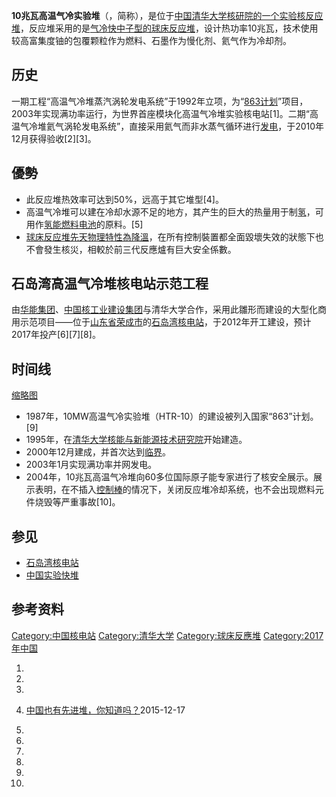 **10兆瓦高温气冷实验堆**（，简称），是位于[中国](https://zh.wikipedia.org/wiki/中国 "wikilink")[清华大学](https://zh.wikipedia.org/wiki/清华大学 "wikilink")[核研院的一个实验](../Page/清华大学核能与新能源技术研究院.md "wikilink")[核反应堆](../Page/核反应堆.md "wikilink")，反应堆采用的是[气冷快中子型的](https://zh.wikipedia.org/wiki/气冷快中子反应堆 "wikilink")[球床反应堆](https://zh.wikipedia.org/wiki/球床反应堆 "wikilink")，设计热功率10兆瓦，技术使用较高富集度铀的包覆颗粒作为燃料、石墨作为慢化剂、氦气作为冷却剂。

## 历史

一期工程“高温气冷堆蒸汽涡轮发电系统”于1992年立项，为“[863计划](../Page/863计划.md "wikilink")”项目，2003年实现满功率运行，为世界首座模块化高温气冷堆实验核电站\[1\]。二期“高温气冷堆氦气涡轮发电系统”，直接采用氦气而非水蒸气循环进行[发电](https://zh.wikipedia.org/wiki/核电站 "wikilink")，于2010年12月获得验收\[2\]\[3\]。

## 優勢

  - 此反应堆热效率可达到50%，远高于其它堆型\[4\]。
  - 高温气冷堆可以建在冷却水源不足的地方，其产生的巨大的热量用于制[氢](https://zh.wikipedia.org/wiki/氢气 "wikilink")，可用作[氢能](https://zh.wikipedia.org/wiki/氢能 "wikilink")[燃料电池](../Page/燃料电池.md "wikilink")的原料。\[5\]
  - [球床反应堆先天物理特性為降溫](https://zh.wikipedia.org/wiki/球床反应堆 "wikilink")，在所有控制裝置都全面毀壞失效的狀態下也不會發生核災，相較於前三代反應爐有巨大安全係數。

## 石岛湾高温气冷堆核电站示范工程

由[华能集团](https://zh.wikipedia.org/wiki/华能集团 "wikilink")、[中国核工业建设集团](../Page/中国核工业建设集团.md "wikilink")与清华大学合作，采用此雛形而建设的大型化商用示范项目——位于[山东省](https://zh.wikipedia.org/wiki/山东省 "wikilink")[荣成市](../Page/荣成市.md "wikilink")的[石岛湾核电站](../Page/石岛湾核电站.md "wikilink")，于2012年开工建设，预计2017年投产\[6\]\[7\]\[8\]。

## 时间线

[缩略图](https://zh.wikipedia.org/wiki/File:INET_HTR_04780021_\(8389262618\).jpg "fig:缩略图")

  - 1987年，10MW高温气冷实验堆（HTR-10）的建设被列入国家“863”计划。\[9\]
  - 1995年，在[清华大学核能与新能源技术研究院](../Page/清华大学核能与新能源技术研究院.md "wikilink")开始建造。
  - 2000年12月建成，并首次达到[临界](https://zh.wikipedia.org/wiki/临界质量 "wikilink")。
  - 2003年1月实现满功率并网发电。
  - 2004年，10兆瓦高温气冷堆向60多位国际原子能专家进行了核安全展示。展示表明，在不插入[控制棒](../Page/控制棒.md "wikilink")的情况下，关闭反应堆冷却系统，也不会出现燃料元件烧毁等严重事故\[10\]。

## 参见

  - [石岛湾核电站](../Page/石岛湾核电站.md "wikilink")
  - [中国实验快堆](../Page/中国实验快堆.md "wikilink")

## 参考资料

[Category:中国核电站](https://zh.wikipedia.org/wiki/Category:中国核电站 "wikilink") [Category:清华大学](https://zh.wikipedia.org/wiki/Category:清华大学 "wikilink") [Category:球床反應堆](https://zh.wikipedia.org/wiki/Category:球床反應堆 "wikilink") [Category:2017年中国](https://zh.wikipedia.org/wiki/Category:2017年中国 "wikilink")

1.

2.

3.

4.  [中国也有先进堆，你知道吗？](http://nnsa.mep.gov.cn/zhxx_8953/kpyd/kpcl/201512/t20151217_319464.html)2015-12-17

5.

6.

7.

8.

9.
10.